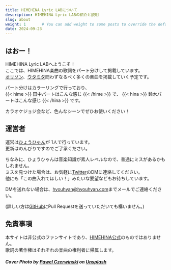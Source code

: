 ```yaml
---
title: HIMEHINA Lyric LABについて
description: HIMEHINA Lyric LABの紹介と説明
slug: about
weight: 1       # You can add weight to some posts to override the default sorting (date descending)
date: 2024-09-23
---
```

## はおー！
HIMEHINA Lyric LABへようこそ！  
ここでは、HIMEHINA楽曲の歌詞をパート分けして掲載しています。  
[オリソン](/categories/original/)、[ウタミタ](/categories/cover/)問わずなるべく多くの楽曲を掲載していく予定です。

パート分けはカラーリングで行っており、  
{{< hime >}}
田中パートはこんな感じ
{{< /hime >}}
で、
{{< hina >}}
鈴木パートはこんな感じ
{{< /hina >}}
です。

カラオケジョジ会など、色んなシーンでぜひお使いください！  


## 運営者

運営は[ひょうひゃん](https://twitter.com/hyouhyan)が 1人で行っています。  
更新はのんびりですのでご了承ください。  

ちなみに、ひょうひゃんは音楽知識が素人レベルなので、普通にミスがあるかもしれません。  
ミスを見つけた場合は、お気軽に[Twitter](https://twitter.com/hyouhyan)のDMに連絡してください。  
他にも「この曲入れてほしい！」みたいな要望などもお待ちしています。

DMを送れない場合は、[hyouhyan@hyouhyan.com](mailto:hyouhyan@hyouhyan.com)までメールでご連絡ください。  

(詳しい方は[GitHub](https://github.com/hyouhyan/himehina_lyricLab)にPull Requestを送っていただいても構いません。)


## 免責事項
本サイトは非公式のファンサイトであり、[HIMEHINA公式](https://himehina.jp/)のものではありません。  
歌詞の著作権はそれぞれの楽曲の権利者に帰属します。  

##### Cover Photo by [Pawel Czerwinski](https://unsplash.com/@pawel_czerwinski) on [Unsplash](https://unsplash.com/)